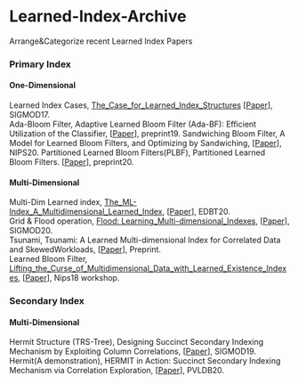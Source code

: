 # Learned-Index-Archive
Arrange&amp;Categorize recent Learned Index Papers


### Primary Index

#### One-Dimensional

Learned Index Cases, [The_Case_for_Learned_Index_Structures](/Notes/Learned_Index_Presentation_2020_6_28.pptx) \[[Paper](/Papers/The_Case_for_Learned_Index_Structures.pdf)\], SIGMOD17. <br>
Ada-Bloom Filter, Adaptive Learned Bloom Filter (Ada-BF):
Efficient Utilization of the Classifier, \[[Paper](/Papers/Adaptive_Learned_Bloom_Filter_Efficient_Utilization_of_the_Classifier.pdf)\], preprint19.
Sandwiching Bloom Filter, A Model for Learned Bloom Filters, and Optimizing by Sandwiching, \[[Paper](/Papers/A_Model_for_Learned_Bloom_Filters_and_Optimizing_by_Sandwiching.pdf)\], NIPS20.
Partitioned Learned Bloom Filters(PLBF), Partitioned Learned Bloom Filters. \[[Paper](/Papers/Partitioned_Learned_Bloom_Filters.pdf)\], preprint20.


#### Multi-Dimensional

Multi-Dim Learned index, [The_ML-Index_A_Multidimensional_Learned_Index](/Notes/Learned_Index_Presentation_2020_6_28.pptx),  \[[Paper](/Papers/The_ML-Index_A_Multidimensional_Learned_Index.pdf)\], EDBT20.<br>
Grid & Flood operation, [Flood: Learning_Multi-dimensional_Indexes](/Notes/Learned_Index_Presentation_2020_6_28.pptx), \[[Paper](/Papers/Learning_Multi-dimensional_Indexes.pdf)\], SIGMOD20.<br>
Tsunami, Tsunami: A Learned Multi-dimensional Index for Correlated Data and SkewedWorkloads, \[[Paper](/Papers/Tsunami_A_Learned_Multi-dimensional_Index_for_Correlated_Data_and_SkewedWorkloads.pdf)\], Preprint. <br>
Learned Bloom Filter, [Lifting_the_Curse_of_Multidimensional_Data_with_Learned_Existence_Indexes](/Notes/Learned_Index_Presentation_2020_6_28.pptx),  \[[Paper](/Papers/Lifting_the_Curse_of_Multidimensional_Data_with_Learned_Existence_Indexes.pdf)\], Nips18 workshop.<br>


### Secondary Index

#### Multi-Dimensional
Hermit Structure \(TRS-Tree\), Designing Succinct Secondary Indexing Mechanism by Exploiting Column Correlations, \[[Paper](/Papers/Designing_Succinct_Secondary_Indexing_Mechanism_by_Exploiting_Column_Correlations.pdf)\], SIGMOD19. <br>
Hermit\(A demonstration\), HERMIT in Action: Succinct Secondary Indexing Mechanism via Correlation Exploration, \[[Paper](/Papers/HERMIT_in_Action_Succinct_Secondary_Indexing_Mechanism_via_Correlation_Exploration.pdf)\], PVLDB20. <br>


